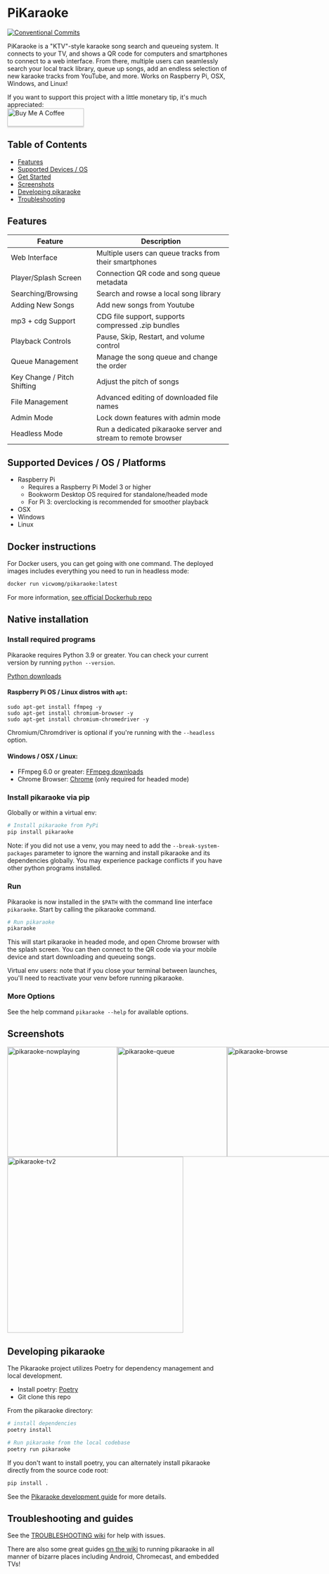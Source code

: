 # PiKaraoke

[![Conventional Commits](https://img.shields.io/badge/Conventional%20Commits-1.0.0-green.svg)](https://conventionalcommits.org)

PiKaraoke is a "KTV"-style karaoke song search and queueing system. It connects to your TV, and shows a QR code for computers and smartphones to connect to a web interface. From there, multiple users can seamlessly search your local track library, queue up songs, add an endless selection of new karaoke tracks from YouTube, and more. Works on Raspberry Pi, OSX, Windows, and Linux!

If you want to support this project with a little monetary tip, it's much appreciated: <br/>
<a href="https://www.buymeacoffee.com/vicwomg" target="_blank"><img src="https://www.buymeacoffee.com/assets/img/custom_images/orange_img.png" alt="Buy Me A Coffee" style="height: 41px !important;width: 174px !important;box-shadow: 0px 3px 2px 0px rgba(190, 190, 190, 0.5) !important;-webkit-box-shadow: 0px 3px 2px 0px rgba(190, 190, 190, 0.5) !important;" ></a>

## Table of Contents

- [Features](#features)
- [Supported Devices / OS](#supported-devices--os)
- [Get Started](#get-started)
- [Screenshots](#screenshots)
- [Developing pikaraoke](#developing-pikaraoke)
- [Troubleshooting](#troubleshooting)

## Features

| **Feature**                 | **Description**                                               |
| --------------------------- | ------------------------------------------------------------- |
| Web Interface               | Multiple users can queue tracks from their smartphones        |
| Player/Splash Screen        | Connection QR code and song queue metadata                    |
| Searching/Browsing          | Search and rowse a local song library                         |
| Adding New Songs            | Add new songs from Youtube                                    |
| mp3 + cdg Support           | CDG file support, supports compressed .zip bundles            |
| Playback Controls           | Pause, Skip, Restart, and volume control                      |
| Queue Management            | Manage the song queue and change the order                    |
| Key Change / Pitch Shifting | Adjust the pitch of songs                                     |
| File Management             | Advanced editing of downloaded file names                     |
| Admin Mode                  | Lock down features with admin mode                            |
| Headless Mode               | Run a dedicated pikaraoke server and stream to remote browser |

## Supported Devices / OS / Platforms

- Raspberry Pi
  - Requires a Raspberry Pi Model 3 or higher
  - Bookworm Desktop OS required for standalone/headed mode
  - For Pi 3: overclocking is recommended for smoother playback
- OSX
- Windows
- Linux

## Docker instructions

For Docker users, you can get going with one command. The deployed images includes everything you need to run in headless mode:

```sh
docker run vicwomg/pikaraoke:latest
```

For more information, [see official Dockerhub repo](https://hub.docker.com/repository/docker/vicwomg/pikaraoke)

## Native installation

### Install required programs

Pikaraoke requires Python 3.9 or greater. You can check your current version by running `python --version`.

[Python downloads](https://www.python.org/downloads/)

#### Raspberry Pi OS / Linux distros with `apt`:

```
sudo apt-get install ffmpeg -y
sudo apt-get install chromium-browser -y
sudo apt-get install chromium-chromedriver -y
```

Chromium/Chromdriver is optional if you're running with the `--headless` option.

#### Windows / OSX / Linux:

- FFmpeg 6.0 or greater: [FFmpeg downloads](https://ffmpeg.org/download.html)
- Chrome Browser: [Chrome](http://google.com/chrome) (only required for headed mode)

### Install pikaraoke via pip

Globally or within a virtual env:

```sh
# Install pikaraoke from PyPi
pip install pikaraoke
```

Note: if you did not use a venv, you may need to add the `--break-system-packages` parameter to ignore the warning and install pikaraoke and its dependencies globally. You may experience package conflicts if you have other python programs installed.

### Run

Pikaraoke is now installed in the `$PATH` with the command line interface `pikaraoke`. Start by calling the pikaraoke command.

```sh
# Run pikaraoke
pikaraoke
```

This will start pikaraoke in headed mode, and open Chrome browser with the splash screen. You can then connect to the QR code via your mobile device and start downloading and queueing songs.

Virtual env users: note that if you close your terminal between launches, you'll need to reactivate your venv before running pikaraoke.

### More Options

See the help command `pikaraoke --help` for available options.

## Screenshots

<div style="display: flex">
<img width="250" alt="pikaraoke-nowplaying" src="https://user-images.githubusercontent.com/4107190/95813193-2cd5c180-0ccc-11eb-89f4-11a69676dc6f.png">
<img width="250" alt="pikaraoke-queue" src="https://user-images.githubusercontent.com/4107190/95813195-2d6e5800-0ccc-11eb-8f00-1369350a8a1c.png">
<img width="250"  alt="pikaraoke-browse" src="https://user-images.githubusercontent.com/4107190/95813182-27787700-0ccc-11eb-82c8-fde7f0a631c1.png">
<img width="250"  alt="pikaraoke-search1" src="https://user-images.githubusercontent.com/4107190/95813197-2e06ee80-0ccc-11eb-9bf9-ddb24d988332.png">
<img width="250"  alt="pikaraoke-search2" src="https://user-images.githubusercontent.com/4107190/95813190-2ba49480-0ccc-11eb-84e3-f902cbd489a2.png">
</div>
<img width="400" alt="pikaraoke-tv2" src="https://user-images.githubusercontent.com/4107190/95813564-019fa200-0ccd-11eb-95e1-57a002c357a3.png">
  </p>

## Developing pikaraoke

The Pikaraoke project utilizes Poetry for dependency management and local development.

- Install poetry: [Poetry](https://python-poetry.org/docs/#installation)
- Git clone this repo

From the pikaraoke directory:

```sh
# install dependencies
poetry install
```

```sh
# Run pikaraoke from the local codebase
poetry run pikaraoke
```

If you don't want to install poetry, you can alternately install pikaraoke directly from the source code root:

```sh
pip install .
```

See the [Pikaraoke development guide](https://github.com/vicwomg/pikaraoke/wiki/Pikaraoke-development-guide) for more details.

## Troubleshooting and guides

See the [TROUBLESHOOTING wiki](https://github.com/vicwomg/pikaraoke/wiki/FAQ-&-Troubleshooting) for help with issues.

There are also some great guides [on the wiki](https://github.com/vicwomg/pikaraoke/wiki/) to running pikaraoke in all manner of bizarre places including Android, Chromecast, and embedded TVs!
